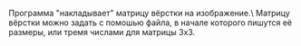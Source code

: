 Программа "накладывает" матрицу вёрстки на изображение.\\
Матрицу вёрстки можно задать c помошью файла, в начале которого пишутся её размеры, или тремя числами для матрицы 3x3.
